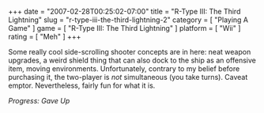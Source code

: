 +++
date = "2007-02-28T00:25:02-07:00"
title = "R-Type III: The Third Lightning"
slug = "r-type-iii-the-third-lightning-2"
category = [ "Playing A Game" ]
game = [ "R-Type III: The Third Lightning" ]
platform = [ "Wii" ]
rating = [ "Meh" ]
+++

Some really cool side-scrolling shooter concepts are in here: neat weapon upgrades, a weird shield thing that can also dock to the ship as an offensive item, moving environments.  Unfortunately, contrary to my belief before purchasing it, the two-player is <i>not</i> simultaneous (you take turns).  Caveat emptor.  Nevertheless, fairly fun for what it is.

<i>Progress: Gave Up</i>